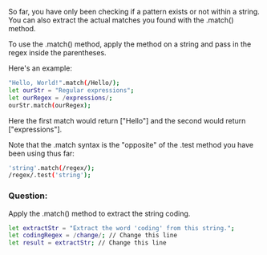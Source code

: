 So far, you have only been checking if a pattern exists or not within a string. You can also extract the actual matches you found with the .match() method.

To use the .match() method, apply the method on a string and pass in the regex inside the parentheses.

Here's an example:

```bash
"Hello, World!".match(/Hello/);
let ourStr = "Regular expressions";
let ourRegex = /expressions/;
ourStr.match(ourRegex);
```
Here the first match would return ["Hello"] and the second would return ["expressions"].

Note that the .match syntax is the "opposite" of the .test method you have been using thus far:

```bash
'string'.match(/regex/);
/regex/.test('string');
```
### Question:
Apply the .match() method to extract the string coding.

```bash
let extractStr = "Extract the word 'coding' from this string.";
let codingRegex = /change/; // Change this line
let result = extractStr; // Change this line
```
